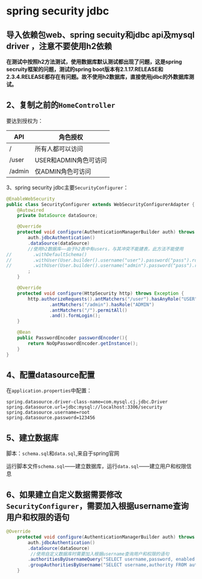 # spring security jdbc

## 导入依赖包web、spring secuity和jdbc api及mysql driver ，注意不要使用h2依赖

**在测试中按照h2方法测试，使用数据库默认测试都出现了问题，这是spring secruity框架的问题，测试的spring boot版本有2.1.17.RELEASE和2.3.4.RELEASE都存在有问题。故不使用h2数据库，直接使用jdbc的外数据库测试。**



## 2、复制之前的`HomeController`

要达到授权为：

| API    | 角色授权              |
| ------ | --------------------- |
| /      | 所有人都可以访问      |
| /user  | USER和ADMIN角色可访问 |
| /admin | 仅ADMIN角色可访问     |

3、spring security jdbc主要`SecurityConfigurer`：

```java
@EnableWebSecurity
public class SecurityConfigurer extends WebSecurityConfigurerAdapter {
    @Autowired
    private DataSource dataSource;

    @Override
    protected void configure(AuthenticationManagerBuilder auth) throws Exception {
        auth.jdbcAuthentication()
        .dataSource(dataSource)
        //使用h2数据库——由于h2表中有users，与其冲突不能建表，此方法不能使用
//        .withDefaultSchema()
//        .withUser(User.builder().username("user").password("pass").roles("USER"))
//        .withUser(User.builder().username("admin").password("pass").roles("ADMIN"))
        ;
    }

    @Override
    protected void configure(HttpSecurity http) throws Exception {
        http.authorizeRequests().antMatchers("/user").hasAnyRole("USER","ADMIN")
                .antMatchers("/admin").hasRole("ADMIN")
                .antMatchers("/").permitAll()
                .and().formLogin();
    }

    @Bean
    public PasswordEncoder passwordEncoder(){
        return NoOpPasswordEncoder.getInstance();
    }
}
```

## 4、配置datasource配置

在`application.properties`中配置：

```properties
spring.datasource.driver-class-name=com.mysql.cj.jdbc.Driver
spring.datasource.url=jdbc:mysql://localhost:3306/security
spring.datasource.username=root
spring.datasource.password=123456
```

## 5、建立数据库

脚本：`schema.sql`和`data.sql`,来自于spring官网

运行脚本文件`schema.sql`——建立数据库，运行`data.sql`——建立用户和权限信息

## 6、如果建立自定义数据需要修改`SecurityConfigurer`，需要加入根据username查询用户和权限的语句

```java
@Override
    protected void configure(AuthenticationManagerBuilder auth) throws Exception {
        auth.jdbcAuthentication()
        .dataSource(dataSource)
         //使用自定义数据库时需要加入根据username查询用户和权限的语句
        .authoritiesByUsernameQuery("SELECT username,password, enabled FROM users WHERE username=?")
        .groupAuthoritiesByUsername("SELECT username,authority FROM authorities WHERE username=?");
    }

```

